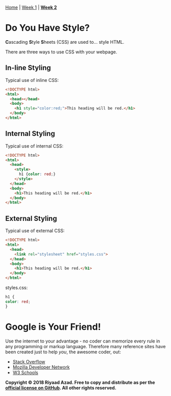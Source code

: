 [Home](https://ra-coding-club.github.io/coding-club) | [Week 1](https://ra-coding-club.github.io/week-1/) | **[Week 2](https://ra-coding-club.github.io/week-2/)**

# Do You Have Style?

**C**ascading **S**tyle **S**heets (CSS) are used to... style HTML.

There are three ways to use CSS with your webpage.

## In-line Styling

Typical use of inline CSS:

```` HTML
<!DOCTYPE html>
<html>
  <head></head>
  <body>
    <h1 style="color:red;">This heading will be red.</h1>
  </body>
</html>
````

## Internal Styling

Typical use of internal CSS:

```` HTML
<!DOCTYPE html>
<html>
  <head>
    <style>
      h1 {color: red;}
    </style>
  </head>
  <body>
    <h1>This heading will be red.</h1>
  </body>
</html>
````

## External Styling

Typical use of external CSS:

```` HTML
<!DOCTYPE html>
<html>
  <head>
    <link rel="stylesheet" href="styles.css">
  </head>
  <body>
    <h1>This heading will be red.</h1>
  </body>
</html>
````

styles.css:

```` CSS
h1 {
color: red;
}
````

# Google is Your Friend!

Use the internet to your advantage - no coder can memorize every rule in any programming or markup language. Therefore many reference sites have been created just to help *you*, the awesome coder, out:

* [Stack Overflow](https://stackoverflow.com/)
* [Mozilla Developer Network](https://developer.mozilla.org/en-US/)
* [W3 Schools](https://www.w3schools.com/)

**Copyright &copy; 2018 Riyaad Azad. Free to copy and distribute as per the [official license on GitHub](https://github.com/ra-coding-club/coding-club/blob/master/LICENSE). All other rights reserved.** 
